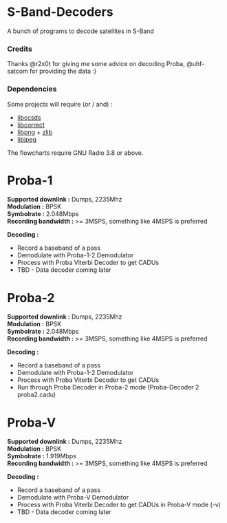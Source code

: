 # S-Band-Decoders
A bunch of programs to decode satellites in S-Band

### Credits

Thanks @r2x0t for giving me some advice on decoding Proba, @uhf-satcom for providing the data :)

### Dependencies

Some projects will require (or / and) :
- [libccsds](https://github.com/altillimity/libccsds)
- [libcorrect](https://github.com/quiet/libcorrect)
- [libpng](https://github.com/glennrp/libpng) + [zlib](https://github.com/madler/zlib)
- [libjpeg](https://github.com/thorfdbg/libjpeg)

The flowcharts require GNU Radio 3.8 or above.

# Proba-1

**Supported downlink :** Dumps, 2235Mhz    
**Modulation :** BPSK  
**Symbolrate :** 2.048Mbps  
**Recording bandwidth :** >= 3MSPS, something like 4MSPS is preferred  

**Decoding :**
- Record a baseband of a pass
- Demodulate with Proba-1-2 Demodulator   
- Process with Proba Viterbi Decoder to get CADUs   
- TBD - Data decoder coming later   

# Proba-2

**Supported downlink :** Dumps, 2235Mhz    
**Modulation :** BPSK  
**Symbolrate :** 2.048Mbps  
**Recording bandwidth :** >= 3MSPS, something like 4MSPS is preferred  

**Decoding :**
- Record a baseband of a pass
- Demodulate with Proba-1-2 Demodulator   
- Process with Proba Viterbi Decoder to get CADUs   
- Run through Proba Decoder in Proba-2 mode (Proba-Decoder 2 proba2.cadu)

# Proba-V

**Supported downlink :** Dumps, 2235Mhz    
**Modulation :** BPSK  
**Symbolrate :** 1.919Mbps  
**Recording bandwidth :** >= 3MSPS, something like 4MSPS is preferred  

**Decoding :**
- Record a baseband of a pass
- Demodulate with Proba-V Demodulator   
- Process with Proba Viterbi Decoder to get CADUs in Proba-V mode (-v)   
- TBD - Data decoder coming later  